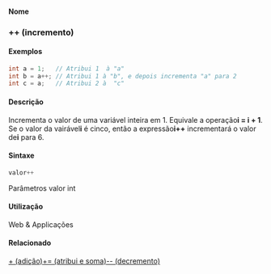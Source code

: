 
#### Nome
### ++ (incremento)

#### Exemplos

```pde
int a = 1;   // Atribui 1  à "a"
int b = a++; // Atribui 1 à "b", e depois incrementa "a" para 2 
int c = a;   // Atribui 2 à  "c"

```

#### Descrição
Incrementa o valor de uma variável inteira em 1. Equivale a operação**i = i + 1**. Se o valor da vairável**i** é cinco, então a expressão**i++** incrementará o valor de**i** para 6.

#### Sintaxe
```pde
valor++

```
Parâmetros
valor
int

#### Utilização

	
Web & Applicações

#### Relacionado
[+ (adição)](addition)[+= (atribui e soma)](addassign)[-- (decremento)](decrement)

